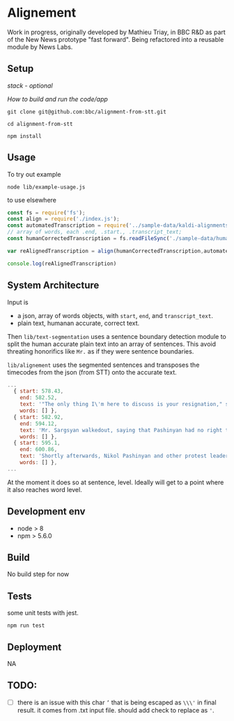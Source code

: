# Alignement 
<!-- _One liner + link to confluence page_

_Screenshot of UI - optional_ -->

Work in progress, originally developed by Mathieu Triay, in BBC R&D as part of the New News prototype "fast forward". Being refactored into a reusable module by News Labs.

<!--
BBC Transcription Model  

- check/test Adapter Kaldi to Transcription model with alignement.json output. 
- autoEditJson Adapter to Transcription model?


- Transcription model to "adapter" autoEditJson. to do 2 ways

-->

 

## Setup

_stack - optional_

_How to build and run the code/app_

```
git clone git@github.com:bbc/alignment-from-stt.git
```

```
cd alignment-from-stt
``` 

```
npm install
```

## Usage

To try out example
```
node lib/example-usage.js
```

to use elsewhere

```js
const fs = require('fs');
const align = require('./index.js');
const automatedTranscription = require('../sample-data/kaldi-alignments.json').words;
// array of words, each .end, .start., .transcript_text;
const humanCorrectedTranscription = fs.readFileSync('./sample-data/human-transcription-on-one-line.txt').toString();

var reAlignedTranscription = align(humanCorrectedTranscription,automatedTranscription);

console.log(reAlignedTranscription)
```
 

## System Architecture
<!-- _High level overview of system architecture_ -->

Input is 
- a json, array of words objects, with `start`, `end`, and `transcript_text`.
- plain text, humanan accurate, correct text.

Then `lib/text-segmentation` uses a sentence boundary detection module to split the human accurate plain text into an array of sentences. This avoid threating honorifics like `Mr.` as if they were sentence boundaries.

`lib/alignement` uses the segmented sentences and transposes the timecodes from the json (from STT) onto the accurate text. 

```js
...
  { start: 578.43,
    end: 582.52,
    text: '"The only thing I\'m here to discuss is your resignation," said Pashinyan.',
    words: [] },
  { start: 582.92,
    end: 594.12,
    text: 'Mr. Sargsyan walkedout, saying that Pashinyan had no right to speak on behalf of the people when his party had only received 7% of votes in the last elections.',
    words: [] },
  { start: 595.1,
    end: 600.86,
    text: 'Shortly afterwards, Nikol Pashinyan and other protest leaders were detained by the police.',
    words: [] },
...
```

At the moment it does so at sentence, level. Ideally will get to a point where it also reaches word level.

 

## Development env

 <!-- _How to run the development environment_

_Coding style convention ref optional, eg which linter to use_

_Linting, github pre-push hook - optional_ -->

- node > 8
- npm > 5.6.0


## Build

<!-- _How to run build_ -->

No build step for now
 

## Tests
<!-- _How to carry out tests_ -->
some unit tests with jest.

```
npm run test
```
 

## Deployment

<!-- _How to deploy the code/app into test/staging/production_ -->

NA

## TODO:

- [ ] there is an issue with this char `’` that is being escaped as `\\\'` in final result. it comes from .txt input file. should add check to replace as `'`.


<!-- ’ -->
